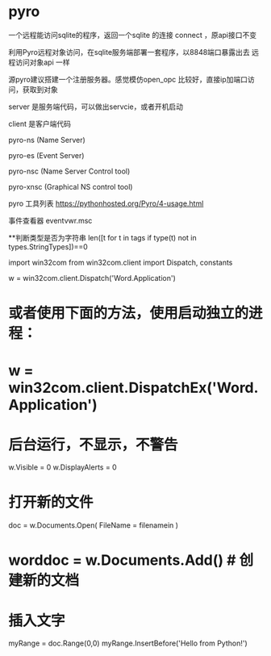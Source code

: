 # pyro
一个远程能访问sqlite的程序，返回一个sqlite 的连接 connect ，原api接口不变
 
利用Pyro远程对象访问，在sqlite服务端部署一套程序，以8848端口暴露出去
远程访问对象api 一样

源pyro建议搭建一个注册服务器。感觉模仿open_opc 比较好，直接ip加端口访问，获取到对象

server 是服务端代码，可以做出servcie，或者开机启动

client 是客户端代码


pyro-ns   (Name Server)


pyro-es   (Event Server)



pyro-nsc   (Name Server Control tool)

pyro-xnsc   (Graphical NS control tool)

pyro 工具列表
https://pythonhosted.org/Pyro/4-usage.html

事件查看器  eventvwr.msc

**判断类型是否为字符串
   len([t for t in tags if type(t) not in types.StringTypes])==0



import win32com
from win32com.client import Dispatch, constants

w = win32com.client.Dispatch('Word.Application')
# 或者使用下面的方法，使用启动独立的进程：
# w = win32com.client.DispatchEx('Word.Application')

# 后台运行，不显示，不警告
w.Visible = 0
w.DisplayAlerts = 0

# 打开新的文件
doc = w.Documents.Open( FileName = filenamein )
# worddoc = w.Documents.Add() # 创建新的文档

# 插入文字
myRange = doc.Range(0,0)
myRange.InsertBefore('Hello from Python!')
